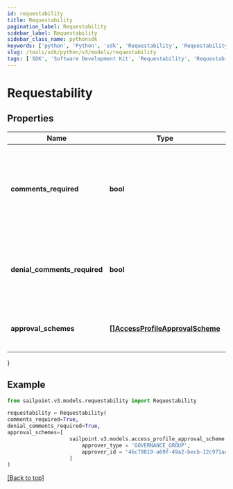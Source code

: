 ```yaml
---
id: requestability
title: Requestability
pagination_label: Requestability
sidebar_label: Requestability
sidebar_class_name: pythonsdk
keywords: ['python', 'Python', 'sdk', 'Requestability', 'Requestability'] 
slug: /tools/sdk/python/v3/models/requestability
tags: ['SDK', 'Software Development Kit', 'Requestability', 'Requestability']
---
```


# Requestability


## Properties

Name | Type | Description | Notes
------------ | ------------- | ------------- | -------------
**comments_required** | **bool** | Whether the requester of the containing object must provide comments justifying the request | [optional] [default to False]
**denial_comments_required** | **bool** | Whether an approver must provide comments when denying the request | [optional] [default to False]
**approval_schemes** | [**[]AccessProfileApprovalScheme**](access-profile-approval-scheme) | List describing the steps in approving the request | [optional] 
}

## Example

```python
from sailpoint.v3.models.requestability import Requestability

requestability = Requestability(
comments_required=True,
denial_comments_required=True,
approval_schemes=[
                    sailpoint.v3.models.access_profile_approval_scheme.AccessProfileApprovalScheme(
                        approver_type = 'GOVERNANCE_GROUP', 
                        approver_id = '46c79819-a69f-49a2-becb-12c971ae66c6', )
                    ]
)

```
[[Back to top]](#) 

